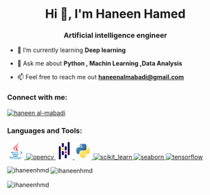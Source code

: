 <h1 align="center">Hi 👋, I'm Haneen Hamed</h1>
<h3 align="center">Artificial intelligence engineer</h3>

- 🌱 I’m currently learning **Deep learning**

- 💬 Ask me about **Python , Machin Learning ,Data Analysis**

- 📫 Feel free to reach me out **haneenalmabadi@gmail.com**

<h3 align="left">Connect with me:</h3>
<p align="left">
<a href="https://linkedin.com/in/haneen al-mabadi" target="blank"><img align="center" src="https://raw.githubusercontent.com/rahuldkjain/github-profile-readme-generator/master/src/images/icons/Social/linked-in-alt.svg" alt="haneen al-mabadi" height="30" width="40" /></a>
</p>

<h3 align="left">Languages and Tools:</h3>
<p align="left"> <a href="https://www.java.com" target="_blank" rel="noreferrer"> <img src="https://raw.githubusercontent.com/devicons/devicon/master/icons/java/java-original.svg" alt="java" width="40" height="40"/> </a> <a href="https://opencv.org/" target="_blank" rel="noreferrer"> <img src="https://www.vectorlogo.zone/logos/opencv/opencv-icon.svg" alt="opencv" width="40" height="40"/> </a> <a href="https://pandas.pydata.org/" target="_blank" rel="noreferrer"> <img src="https://raw.githubusercontent.com/devicons/devicon/2ae2a900d2f041da66e950e4d48052658d850630/icons/pandas/pandas-original.svg" alt="pandas" width="40" height="40"/> </a> <a href="https://www.python.org" target="_blank" rel="noreferrer"> <img src="https://raw.githubusercontent.com/devicons/devicon/master/icons/python/python-original.svg" alt="python" width="40" height="40"/> </a> <a href="https://scikit-learn.org/" target="_blank" rel="noreferrer"> <img src="https://upload.wikimedia.org/wikipedia/commons/0/05/Scikit_learn_logo_small.svg" alt="scikit_learn" width="40" height="40"/> </a> <a href="https://seaborn.pydata.org/" target="_blank" rel="noreferrer"> <img src="https://seaborn.pydata.org/_images/logo-mark-lightbg.svg" alt="seaborn" width="40" height="40"/> </a> <a href="https://www.tensorflow.org" target="_blank" rel="noreferrer"> <img src="https://www.vectorlogo.zone/logos/tensorflow/tensorflow-icon.svg" alt="tensorflow" width="40" height="40"/> </a> </p>

<p><img align="left" src="https://github-readme-stats.vercel.app/api/top-langs?username=ihaneenhmd&show_icons=true&locale=en&layout=compact" alt="ihaneenhmd" /></p>

<p>&nbsp;<img align="center" src="https://github-readme-stats.vercel.app/api?username=ihaneenhmd&show_icons=true&locale=en" alt="ihaneenhmd" /></p>

<p><img align="center" src="https://github-readme-streak-stats.herokuapp.com/?user=ihaneenhmd&" alt="ihaneenhmd" /></p>

